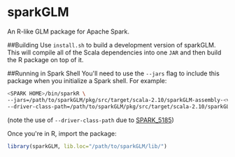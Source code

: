 # sparkGLM
An R-like GLM package for Apache Spark.

##Building
Use `install.sh` to build a development version of sparkGLM. This will compile all of the Scala dependencies into one `JAR` and then build the R package on top of it.

##Running in Spark Shell
You'll need to use the `--jars` flag to include this package when you initialize a Spark shell. For example:
```bash
<SPARK HOME>/bin/sparkR \
--jars=/path/to/sparkGLM/pkg/src/target/scala-2.10/sparkGLM-assembly-<version>.jar \
--driver-class-path=/path/to/sparkGLM/pkg/src/target/scala-2.10/sparkGLM-assembly-0.1.jar
```
(note the use of `--driver-class-path` due to [SPARK_5185](https://issues.apache.org/jira/browse/SPARK-5185))

Once you're in R, import the package:
```R
library(sparkGLM, lib.loc="/path/to/sparkGLM/lib/")
```
